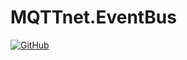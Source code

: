 # MQTTnet.EventBus
[![GitHub](https://img.shields.io/github/license/arttonoyan/mapper.svg)](https://github.com/arttonoyan/Mapper/blob/master/LICENSE)
